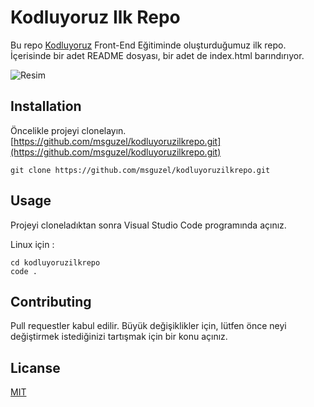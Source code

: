 # Kodluyoruz Ilk Repo
Bu repo [Kodluyoruz](https://www.kodluyoruz.org) Front-End Eğitiminde oluşturduğumuz ilk repo. İçerisinde bir adet README dosyası, bir adet de index.html barındırıyor.

![Resim](https://i.resim.host/aAHkZS.png)

## Installation

Öncelikle projeyi clonelayın. [https://github.com/msguzel/kodluyoruzilkrepo.git](https://github.com/msguzel/kodluyoruzilkrepo.git)

```
git clone https://github.com/msguzel/kodluyoruzilkrepo.git

```
## Usage

Projeyi cloneladıktan sonra Visual Studio Code programında açınız.

Linux için : 

```
cd kodluyoruzilkrepo
code .
```

##  Contributing

Pull requestler kabul edilir. Büyük değişiklikler için, lütfen önce neyi değiştirmek istediğinizi tartışmak için bir konu açınız.

## Licanse

[MIT](https://choosealicense.com/licenses/mit/)

